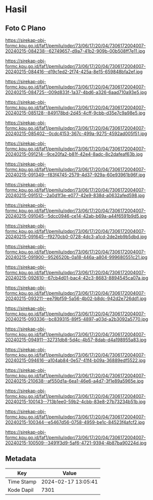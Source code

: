 # Hasil

## Foto C Plano

https://sirekap-obj-formc.kpu.go.id/faf1/pemilu/pdpr/73/06/17/20/04/7306172004007-20240215-084238--62749657-d9a7-41b2-909b-00b508ff7e11.jpg

https://sirekap-obj-formc.kpu.go.id/faf1/pemilu/pdpr/73/06/17/20/04/7306172004007-20240215-084416--d19c1ed2-2f74-425a-8e15-659848bfa2ef.jpg

https://sirekap-obj-formc.kpu.go.id/faf1/pemilu/pdpr/73/06/17/20/04/7306172004007-20240215-084725--009d833f-1a37-4bd6-a326-6aad710a93e5.jpg

https://sirekap-obj-formc.kpu.go.id/faf1/pemilu/pdpr/73/06/17/20/04/7306172004007-20240215-085128--849178bd-2d45-4cff-9cbb-d35e7c9a98e5.jpg

https://sirekap-obj-formc.kpu.go.id/faf1/pemilu/pdpr/73/06/17/20/04/7306172004007-20240215-085402--0cdc4153-367c-499a-9275-4592ad005f51.jpg

https://sirekap-obj-formc.kpu.go.id/faf1/pemilu/pdpr/73/06/17/20/04/7306172004007-20240215-091214--9ce20fa2-b81f-42e4-8adc-8c2dafeaf63b.jpg

https://sirekap-obj-formc.kpu.go.id/faf1/pemilu/pdpr/73/06/17/20/04/7306172004007-20240215-091349--f83f4745-2579-4d37-929a-60e93961b96f.jpg

https://sirekap-obj-formc.kpu.go.id/faf1/pemilu/pdpr/73/06/17/20/04/7306172004007-20240215-091512--2a0d1f3e-e077-42e9-838d-a0632afed598.jpg

https://sirekap-obj-formc.kpu.go.id/faf1/pemilu/pdpr/73/06/17/20/04/7306172004007-20240215-091045--5dcc0946-ce14-42ab-b69a-a44f6591b9d5.jpg

https://sirekap-obj-formc.kpu.go.id/faf1/pemilu/pdpr/73/06/17/20/04/7306172004007-20240215-091645--f9270cb0-0728-4dc3-a1cd-2de2eb9b5dbd.jpg

https://sirekap-obj-formc.kpu.go.id/faf1/pemilu/pdpr/73/06/17/20/04/7306172004007-20240215-091900--9526520b-0a18-446a-a804-999680551c21.jpg

https://sirekap-obj-formc.kpu.go.id/faf1/pemilu/pdpr/73/06/17/20/04/7306172004007-20240215-092610--67cb4d01-bac4-42c3-8683-8894545ca07a.jpg

https://sirekap-obj-formc.kpu.go.id/faf1/pemilu/pdpr/73/06/17/20/04/7306172004007-20240215-093211--ee79bf59-5a56-4b02-b8dc-942d2e726dd1.jpg

https://sirekap-obj-formc.kpu.go.id/faf1/pemilu/pdpr/73/06/17/20/04/7306172004007-20240215-093336--bc839315-89f5-4897-a03d-a2b3092a5770.jpg

https://sirekap-obj-formc.kpu.go.id/faf1/pemilu/pdpr/73/06/17/20/04/7306172004007-20240215-094911--32731db8-5d4c-4b57-8dab-d4a198955a83.jpg

https://sirekap-obj-formc.kpu.go.id/faf1/pemilu/pdpr/73/06/17/20/04/7306172004007-20240215-094616--a104ab84-0e57-41f4-b09a-36889edf5522.jpg

https://sirekap-obj-formc.kpu.go.id/faf1/pemilu/pdpr/73/06/17/20/04/7306172004007-20240215-210638--af550d1a-6ea1-46e6-a4d7-3f1e89a5965e.jpg

https://sirekap-obj-formc.kpu.go.id/faf1/pemilu/pdpr/73/06/17/20/04/7306172004007-20240215-100143--713b1ee0-59b2-4cbb-83e8-27b73234b51b.jpg

https://sirekap-obj-formc.kpu.go.id/faf1/pemilu/pdpr/73/06/17/20/04/7306172004007-20240215-100344--e5467d56-0758-4959-be1c-84523f4afcf2.jpg

https://sirekap-obj-formc.kpu.go.id/faf1/pemilu/pdpr/73/06/17/20/04/7306172004007-20240215-100509--3491f3d9-5af6-4721-9394-4b87ba90224d.jpg


## Metadata

| Key        | Value               |
| ---------- | ------------------- |
| Time Stamp | 2024-02-17 13:05:41 |
| Kode Dapil | 7301                |



